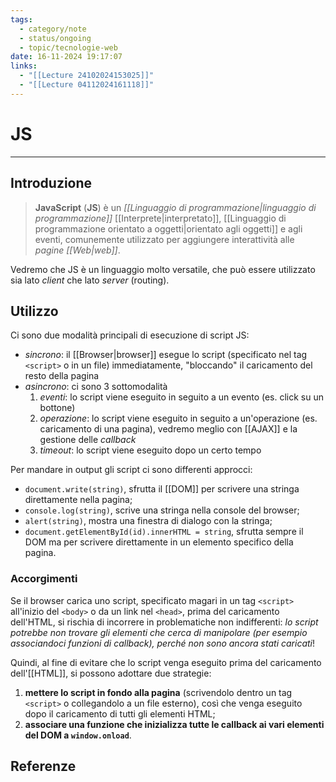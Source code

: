```yaml
---
tags:
  - category/note
  - status/ongoing
  - topic/tecnologie-web
date: 16-11-2024 19:17:07
links:
  - "[[Lecture 24102024153025]]"
  - "[[Lecture 04112024161118]]"
---
```

# JS
---
## Introduzione
> **JavaScript** (**JS**) è un _[[Linguaggio di programmazione|linguaggio di programmazione]]_ [[Interprete|interpretato]], [[Linguaggio di programmazione orientato a oggetti|orientato agli oggetti]] e agli eventi, comunemente utilizzato per aggiungere interattività alle _pagine [[Web|web]]_.

Vedremo che JS è un linguaggio molto versatile, che può essere utilizzato sia lato _client_ che lato _server_ (routing).

## Utilizzo
Ci sono due modalità principali di esecuzione di script JS:
- _sincrono_: il [[Browser|browser]] esegue lo script (specificato nel tag `<script>` o in un file) immediatamente, "bloccando" il caricamento del resto della pagina
- _asincrono_: ci sono 3 sottomodalità
	1. _eventi_: lo script viene eseguito in seguito a un evento (es. click su un bottone)
	2. _operazione_: lo script viene eseguito in seguito a un'operazione (es. caricamento di una pagina), vedremo meglio con [[AJAX]] e la gestione delle _callback_
	3. _timeout_: lo script viene eseguito dopo un certo tempo

Per mandare in output gli script ci sono differenti approcci:
- `document.write(string)`, sfrutta il [[DOM]] per scrivere una stringa direttamente nella pagina;
- `console.log(string)`, scrive una stringa nella console del browser;
- `alert(string)`, mostra una finestra di dialogo con la stringa;
- `document.getElementById(id).innerHTML = string`, sfrutta sempre il DOM ma per scrivere direttamente in un elemento specifico della pagina.

### Accorgimenti
Se il browser carica uno script, specificato magari in un tag `<script>` all'inizio del `<body>` o da un link nel `<head>`, prima del caricamento dell'HTML, si rischia di incorrere in problematiche non indifferenti: _lo script potrebbe non trovare gli elementi che cerca di manipolare (per esempio associandoci funzioni di callback), perché non sono ancora stati caricati_!

Quindi, al fine di evitare che lo script venga eseguito prima del caricamento dell'[[HTML]], si possono adottare due strategie:
1. **mettere lo script in fondo alla pagina** (scrivendolo dentro un tag `<script>` o collegandolo a un file esterno), così che venga eseguito dopo il caricamento di tutti gli elementi HTML;
2. **associare una funzione che inizializza tutte le callback ai vari elementi del DOM a `window.onload`**.

## Referenze